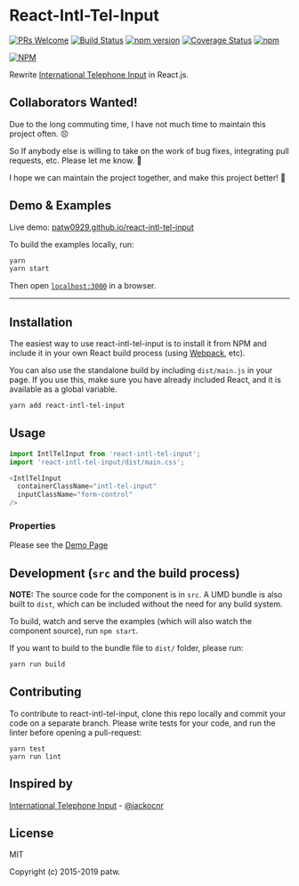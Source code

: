# React-Intl-Tel-Input

[![PRs Welcome](https://img.shields.io/badge/PRs-welcome-brightgreen.svg?style=flat-square)](http://makeapullrequest.com)
[![Build Status](https://travis-ci.org/patw0929/react-intl-tel-input.svg)](https://travis-ci.org/patw0929/react-intl-tel-input)
[![npm version](https://badge.fury.io/js/react-intl-tel-input.svg)](http://badge.fury.io/js/react-intl-tel-input)
[![Coverage Status](https://coveralls.io/repos/github/patw0929/react-intl-tel-input/badge.svg?branch=master)](https://coveralls.io/github/patw0929/react-intl-tel-input?branch=master)
[![npm](https://img.shields.io/npm/l/express.svg?maxAge=2592000)]()

[![NPM](https://nodei.co/npm/react-intl-tel-input.png?downloads=true&downloadRank=true&stars=true)](https://nodei.co/npm/react-intl-tel-input/)

Rewrite [International Telephone Input](https://github.com/jackocnr/intl-tel-input) in React.js.


## Collaborators Wanted!

Due to the long commuting time, I have not much time to maintain this project often. 😣

So If anybody else is willing to take on the work of bug fixes, integrating pull requests, etc.
Please let me know. 🙌

I hope we can maintain the project together, and make this project better! 💪

## Demo & Examples

Live demo: [patw0929.github.io/react-intl-tel-input](https://patw0929.github.io/react-intl-tel-input/)

To build the examples locally, run:

```bash
yarn
yarn start
```

Then open [`localhost:3000`](http://localhost:3000) in a browser.

---------------
## Installation

The easiest way to use react-intl-tel-input is to install it from NPM and include it in your own React build process (using [Webpack](http://webpack.github.io/), etc).

You can also use the standalone build by including `dist/main.js` in your page. If you use this, make sure you have already included React, and it is available as a global variable.

```bash
yarn add react-intl-tel-input
```


## Usage

```javascript
import IntlTelInput from 'react-intl-tel-input';
import 'react-intl-tel-input/dist/main.css';

<IntlTelInput
  containerClassName="intl-tel-input"
  inputClassName="form-control"
/>
```

### Properties

Please see the [Demo Page](https://patw0929.github.io/react-intl-tel-input/)


## Development (`src` and the build process)

**NOTE:** The source code for the component is in `src`. A UMD bundle is also built to `dist`, which can be included without the need for any build system.

To build, watch and serve the examples (which will also watch the component source), run `npm start`.

If you want to build to the bundle file to `dist/` folder, please run:

```bash
yarn run build
```

## Contributing

To contribute to react-intl-tel-input, clone this repo locally and commit your code on a separate branch. Please write tests for your code, and run the linter before opening a pull-request:

```
yarn test
yarn run lint
```

## Inspired by

[International Telephone Input](https://github.com/jackocnr/intl-tel-input) - [@jackocnr](https://github.com/jackocnr)


## License

MIT

Copyright (c) 2015-2019 patw.
